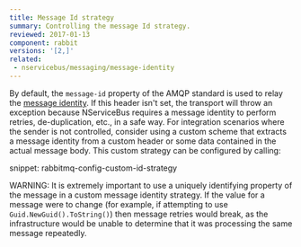 ```yaml
---
title: Message Id strategy
summary: Controlling the message Id strategy.
reviewed: 2017-01-13
component: rabbit
versions: '[2,]'
related:
 - nservicebus/messaging/message-identity
---
```



By default, the `message-id` property of the AMQP standard is used to relay the [message identity](/nservicebus/messaging/message-identity.md). If this header isn't set, the transport will throw an exception because NServiceBus requires a message identity to perform retries, de-duplication, etc., in a safe way. For integration scenarios where the sender is not controlled, consider using a custom scheme that extracts a message identity from a custom header or some data contained in the actual message body. This custom strategy can be configured by calling:

snippet: rabbitmq-config-custom-id-strategy

WARNING: It is extremely important to use a uniquely identifying property of the message in a custom message identity strategy. If the value for a message were to change (for example, if attempting to use `Guid.NewGuid().ToString()`) then message retries would break, as the infrastructure would be unable to determine that it was processing the same message repeatedly.